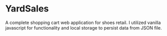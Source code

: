 # YardSales
A complete shopping cart web application for shoes retail. I utilized vanilla javascript for functionality and local storage to persist data from JSON file.

